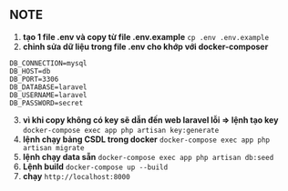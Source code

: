 ## NOTE
1. **tạo 1 file .env và copy từ file .env.example**
```cp .env .env.example```
2. **chỉnh sửa dữ liệu trong file .env cho khớp với docker-composer**
``` 
DB_CONNECTION=mysql
DB_HOST=db
DB_PORT=3306
DB_DATABASE=laravel
DB_USERNAME=laravel
DB_PASSWORD=secret
```
3. **vì khi copy không có key sẽ dẫn đến web laravel lỗi => lệnh tạo key**
 ```docker-compose exec app php artisan key:generate```
4. **lệnh chạy bảng CSDL trong docker**
```docker-compose exec app php artisan migrate```
5. **lệnh chạy data sẵn**
```docker-compose exec app php artisan db:seed```
6. **Lệnh build**
 ```docker-compose up --build```
7. **chạy**
```http://localhost:8000```
